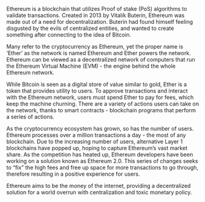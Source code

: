 Ethereum is a blockchain that utilizes Proof of stake (PoS) algorithms to validate transactions. Created in 2013 by Vitalik Buterin, Ethereum was made out of a need for decentralization. Buterin had found himself feeling disgusted by the evils of centralized entities, and wanted to create something after connecting to the idea of Bitcoin.

Many refer to the cryptocurrency as Ethereum, yet the proper name is ‘Ether’ as the network is named Ethereum and Ether powers the network. Ethereum can be viewed as a decentralized network of computers that run the Ethereum Virtual Machine (EVM) - the engine behind the whole Ethereum network.

While Bitcoin is seen as a digital store of value similar to gold, Ether is a token that provides utility to users. To approve transactions and interact with the Ethereum network, users must spend Ether to pay for fees, which keep the machine churning. There are a variety of actions users can take on the network, thanks to smart contracts - blockchain programs that perform a series of actions.

As the cryptocurrency ecosystem has grown, so has the number of users. Ethereum processes over a million transactions a day - the most of any blockchain. Due to the increasing number of users, alternative Layer 1 blockchains have popped up, hoping to capture Ethereum’s vast market share. As the competition has heated up, Ethereum developers have been working on a solution known as Ethereum 2.0. This series of changes seeks to “fix” the high fees and free up space for more transactions to go through, therefore resulting in a positive experience for users.

Ethereum aims to be the money of the internet, providing a decentralized solution for a world overrun with centralization and toxic monetary policy. 
